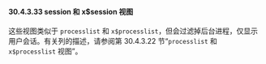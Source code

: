 #### 30.4.3.33 session 和 x$session 视图

这些视图类似于 `processlist` 和 `x$processlist`，但会过滤掉后台进程，仅显示用户会话。有关列的描述，请参阅第 30.4.3.22 节“`processlist` 和 `x$processlist` 视图”。